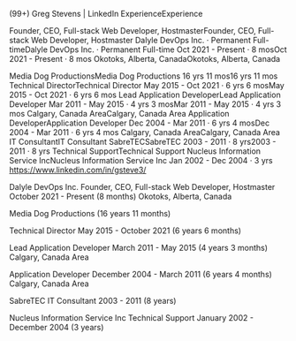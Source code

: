 (99+) Greg Stevens | LinkedIn
ExperienceExperience


Founder, CEO, Full-stack Web Developer, HostmasterFounder, CEO, Full-stack Web Developer, Hostmaster
Dalyle DevOps Inc. · Permanent Full-timeDalyle DevOps Inc. · Permanent Full-time
Oct 2021 - Present · 8 mosOct 2021 - Present · 8 mos
Okotoks, Alberta, CanadaOkotoks, Alberta, Canada

Media Dog ProductionsMedia Dog Productions
16 yrs 11 mos16 yrs 11 mos
Technical DirectorTechnical Director
May 2015 - Oct 2021 · 6 yrs 6 mosMay 2015 - Oct 2021 · 6 yrs 6 mos
Lead Application DeveloperLead Application Developer
Mar 2011 - May 2015 · 4 yrs 3 mosMar 2011 - May 2015 · 4 yrs 3 mos
Calgary, Canada AreaCalgary, Canada Area
Application DeveloperApplication Developer
Dec 2004 - Mar 2011 · 6 yrs 4 mosDec 2004 - Mar 2011 · 6 yrs 4 mos
Calgary, Canada AreaCalgary, Canada Area
IT ConsultantIT Consultant
SabreTECSabreTEC
2003 - 2011 · 8 yrs2003 - 2011 · 8 yrs
Technical SupportTechnical Support
Nucleus Information Service IncNucleus Information Service Inc
Jan 2002 - Dec 2004 · 3 yrs
https://www.linkedin.com/in/gsteve3/







Dalyle DevOps Inc.
Founder, CEO, Full-stack Web Developer, Hostmaster
October 2021 - Present
(8 months)
Okotoks, Alberta, Canada



Media Dog Productions
(16 years 11 months)

Technical Director
May 2015 - October 2021
(6 years 6 months)

Lead Application Developer
March 2011 - May 2015
(4 years 3 months)
Calgary, Canada Area

Application Developer
December 2004 - March 2011
(6 years 4 months)
Calgary, Canada Area




SabreTEC
IT Consultant
2003 - 2011
(8 years)



Nucleus Information Service Inc
Technical Support
January 2002 - December 2004
(3 years)



